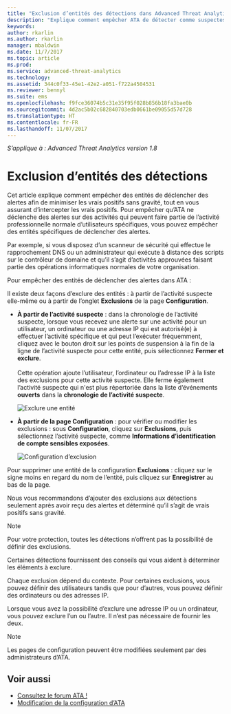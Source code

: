 ```yaml
---
title: "Exclusion d’entités des détections dans Advanced Threat Analytics | Microsoft Docs"
description: "Explique comment empêcher ATA de détecter comme suspectes les activités d’une entité spécifique"
keywords: 
author: rkarlin
ms.author: rkarlin
manager: mbaldwin
ms.date: 11/7/2017
ms.topic: article
ms.prod: 
ms.service: advanced-threat-analytics
ms.technology: 
ms.assetid: 344c0f33-45e1-42e2-a051-f722a4504531
ms.reviewer: bennyl
ms.suite: ems
ms.openlocfilehash: f9fce36074b5c31e35f95f028b856b18fa3bae0b
ms.sourcegitcommit: 4d2ac5b02c682840703edb0661be09055d57d728
ms.translationtype: HT
ms.contentlocale: fr-FR
ms.lasthandoff: 11/07/2017
---
```

*S’applique à : Advanced Threat Analytics version 1.8*



# <a name="excluding-entities-from-detections"></a>Exclusion d’entités des détections
Cet article explique comment empêcher des entités de déclencher des alertes afin de minimiser les vrais positifs sans gravité, tout en vous assurant d’intercepter les vrais positifs. Pour empêcher qu’ATA ne déclenche des alertes sur des activités qui peuvent faire partie de l’activité professionnelle normale d’utilisateurs spécifiques, vous pouvez empêcher des entités spécifiques de déclencher des alertes.

Par exemple, si vous disposez d’un scanneur de sécurité qui effectue le rapprochement DNS ou un administrateur qui exécute à distance des scripts sur le contrôleur de domaine et qu’il s’agit d’activités approuvées faisant partie des opérations informatiques normales de votre organisation.

Pour empêcher des entités de déclencher des alertes dans ATA :

Il existe deux façons d’exclure des entités : à partir de l’activité suspecte elle-même ou à partir de l’onglet **Exclusions** de la page **Configuration**.

- **À partir de l’activité suspecte** : dans la chronologie de l’activité suspecte, lorsque vous recevez une alerte sur une activité pour un utilisateur, un ordinateur ou une adresse IP qui est autorisé(e) à effectuer l’activité spécifique et qui peut l’exécuter fréquemment, cliquez avec le bouton droit sur les points de suspension à la fin de la ligne de l’activité suspecte pour cette entité, puis sélectionnez **Fermer et exclure**. <br></br>Cette opération ajoute l’utilisateur, l’ordinateur ou l’adresse IP à la liste des exclusions pour cette activité suspecte. Elle ferme également l’activité suspecte qui n'est plus répertoriée dans la liste d’événements **ouverts** dans la **chronologie de l’activité suspecte**.

    ![Exclure une entité](./media/exclude-in-sa.png)

- **À partir de la page Configuration** : pour vérifier ou modifier les exclusions : sous **Configuration**, cliquez sur **Exclusions**, puis sélectionnez l’activité suspecte, comme **Informations d’identification de compte sensibles exposées**.

    ![Configuration d’exclusion](./media/exclusions-config-page.png)

Pour supprimer une entité de la configuration **Exclusions** : cliquez sur le signe moins en regard du nom de l’entité, puis cliquez sur **Enregistrer** au bas de la page.

Nous vous recommandons d’ajouter des exclusions aux détections seulement après avoir reçu des alertes et déterminé qu’il s’agit de vrais positifs sans gravité. 

> [!NOTE]
> Pour votre protection, toutes les détections n’offrent pas la possibilité de définir des exclusions. 

Certaines détections fournissent des conseils qui vous aident à déterminer les éléments à exclure. 

Chaque exclusion dépend du contexte. Pour certaines exclusions, vous pouvez définir des utilisateurs tandis que pour d’autres, vous pouvez définir des ordinateurs ou des adresses IP. 

Lorsque vous avez la possibilité d’exclure une adresse IP ou un ordinateur, vous pouvez exclure l’un ou l’autre. Il n’est pas nécessaire de fournir les deux.

> [!NOTE]
> Les pages de configuration peuvent être modifiées seulement par des administrateurs d’ATA.


## <a name="see-also"></a>Voir aussi
- [Consultez le forum ATA !](https://social.technet.microsoft.com/Forums/security/home?forum=mata)
- [Modification de la configuration d’ATA](modifying-ata-center-configuration.md)
